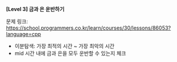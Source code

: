 **[Level 3] 금과 은 운반하기**

문제 링크: https://school.programmers.co.kr/learn/courses/30/lessons/86053?language=cpp

* 이분탐색: 가장 최적의 시간 ~ 가장 최악의 시간
* mid 시간 내에 금과 은을 모두 운반할 수 있는지 체크
